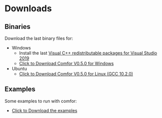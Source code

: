 # Downloads

## Binaries

Download the last binary files for:

- Windows
    - Install the last [Visual C++ redistributable packages for Visual Studio 2019](https://support.microsoft.com/en-us/topic/the-latest-supported-visual-c-downloads-2647da03-1eea-4433-9aff-95f26a218cc0)
    - <a href="../../assets/bin/COMFOR_V0_5_0.exe" download>Click to Download Comfor V0.5.0 for Windows</a>
- Ubuntu 
    - <a href="../../assets/bin/COMFOR_V0_5_0_GCC_10_2_0" download>Click to Download Comfor V0.5.0 for Linux (GCC 10.2.0)</a>

## Examples 

Some examples to run with comfor:

- <a href="../../assets/examples/examples.zip" download>Click to Download the examples</a>